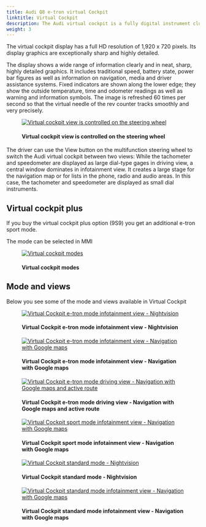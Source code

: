 ```yaml
---
title: Audi Q8 e-tron virtual Cockpit
linktitle: Virtual Cockpit
description: The Audi virtual cockpit is a fully digital instrument cluster with a 12.3-inch TFT screen.
weight: 3
---
```

<!-- markdownlint-disable MD033 -->
 The virtual cockpit display has a full HD resolution of 1,920 x 720 pixels. Its display graphics are exceptionally sharp and highly detailed.

The display shows a wide range of information clearly and in neat, sharp, highly detailed graphics. It includes traditional speed, battery state, power bar figures as well as information on navigation, media and driver assistance systems. Fixed indicators are shown along the lower edge; they show the outside temperature, time and odometer readings as well as warning and information symbols. The image is refreshed 60 times per second so that the virtual needle of the rev counter tracks smoothly and very precisely.

<figure>
    <a href="https://media.electrichasgoneaudi.net/multimedia/models/e-tron/technology/uiandoperations/virtualcockpit/viewcontrol.jpg">
        <img src="https://media.electrichasgoneaudi.net/multimedia/models/e-tron/technology/uiandoperations/virtualcockpit/viewcontrols.jpg"
        class="img-fluid" alt="Virtual cockpit view is controlled on the steering wheel" title="Virtual cockpit view is controlled on the steering wheel">
    </a>
    <figcaption><h4>Virtual cockpit view is controlled on the steering wheel</h4></figcaption>
</figure>

The driver can use the View button on the multifunction steering wheel to switch the Audi virtual cockpit between two views: While the tachometer and speedometer are displayed as large dial-type gages in driving view, a central window dominates in infotainment view. It creates a large stage for the navigation map or for lists in the phone, radio and audio areas. In this case, the tachometer and speedometer are displayed as small dial instruments.

## Virtual cockpit plus

If you buy the virtual cockpit plus option (9S9) you get an additional e-tron sport mode.

The mode can be selected in MMI

<figure>
    <a href="https://media.electrichasgoneaudi.net/multimedia/models/e-tron/technology/uiandoperations/virtualcockpit/virtualcockpit_settings.jpg">
        <img src="https://media.electrichasgoneaudi.net/multimedia/models/e-tron/technology/uiandoperations/virtualcockpit/virtualcockpit_settingss.jpg"
        class="img-fluid" alt="Virtual cockpit modes" title="Virtual cockpit modes">
    </a>
    <figcaption><h4>Virtual cockpit modes</h4></figcaption>
</figure>

## Mode and views

Below you see some of the mode and views available in Virtual Cockpit

<figure>
    <a href="https://media.electrichasgoneaudi.net/multimedia/models/e-tron/technology/uiandoperations/virtualcockpit/view_etron_1.jpg">
        <img src="https://media.electrichasgoneaudi.net/multimedia/models/e-tron/technology/uiandoperations/virtualcockpit/view_etron_1s.jpg"
        class="img-fluid" alt="Virtual Cockpit e-tron mode infotainment view - Nightvision" title="Virtual Cockpit e-tron mode infotainment view - Nightvision">
    </a>
    <figcaption><h4>Virtual Cockpit e-tron mode infotainment view - Nightvision</h4></figcaption>
</figure>

<figure>
    <a href="https://media.electrichasgoneaudi.net/multimedia/models/e-tron/technology/uiandoperations/virtualcockpit/view_etron_3.jpg">
        <img src="https://media.electrichasgoneaudi.net/multimedia/models/e-tron/technology/uiandoperations/virtualcockpit/view_etron_3s.jpg"
        class="img-fluid" alt="Virtual Cockpit e-tron mode infotainment view - Navigation with Google maps" title="Virtual Cockpit e-tron mode infotainment view - Navigation with Google maps">
    </a>
    <figcaption><h4>Virtual Cockpit e-tron mode infotainment view - Navigation with Google maps</h4></figcaption>
</figure>

<figure>
    <a href="https://media.electrichasgoneaudi.net/multimedia/models/e-tron/technology/uiandoperations/virtualcockpit/view_etron_4.jpg">
        <img src="https://media.electrichasgoneaudi.net/multimedia/models/e-tron/technology/uiandoperations/virtualcockpit/view_etron_4s.jpg"
        class="img-fluid" alt="Virtual Cockpit e-tron mode driving view - Navigation with Google maps and active route" title="Virtual Cockpit e-tron mode driving view - Navigation with Google maps and active route">
    </a>
    <figcaption><h4>Virtual Cockpit e-tron mode driving view - Navigation with Google maps and active route</h4></figcaption>
</figure>

<figure>
    <a href="https://media.electrichasgoneaudi.net/multimedia/models/e-tron/technology/uiandoperations/virtualcockpit/view_sport_1.jpg">
        <img src="https://media.electrichasgoneaudi.net/multimedia/models/e-tron/technology/uiandoperations/virtualcockpit/view_sport_1s.jpg"
        class="img-fluid" alt="Virtual Cockpit sport mode infotainment view - Navigation with Google maps" title="Virtual Cockpit sport mode infotainment view - Navigation with Google maps">
    </a>
    <figcaption><h4>Virtual Cockpit sport mode infotainment view - Navigation with Google maps</h4></figcaption>
</figure>

<figure>
    <a href="https://media.electrichasgoneaudi.net/multimedia/models/e-tron/technology/uiandoperations/virtualcockpit/view_standard_1.jpg">
        <img src="https://media.electrichasgoneaudi.net/multimedia/models/e-tron/technology/uiandoperations/virtualcockpit/view_standard_1s.jpg"
        class="img-fluid" alt="Virtual Cockpit standard mode - Nightvision" title="Virtual Cockpit standard mode - Nightvision">
    </a>
    <figcaption><h4>Virtual Cockpit standard mode - Nightvision</h4></figcaption>
</figure>

<figure>
    <a href="https://media.electrichasgoneaudi.net/multimedia/models/e-tron/technology/uiandoperations/virtualcockpit/view_standard_2.jpg">
        <img src="https://media.electrichasgoneaudi.net/multimedia/models/e-tron/technology/uiandoperations/virtualcockpit/view_standard_2s.jpg"
        class="img-fluid" alt="Virtual Cockpit standard mode infotainment view - Navigation with Google maps" title="Virtual Cockpit standard mode infotainment view - Navigation with Google maps">
    </a>
    <figcaption><h4>Virtual Cockpit standard mode infotainment view - Navigation with Google maps</h4></figcaption>
</figure>
